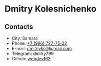 # Dmitry Kolesnichenko

## Contacts

- City: Samara
- Phone: [+7 (996) 727-75-22](tel:+79967277522)
- E-mail: [dmitriykol@gmail.com](mailto:dmitriykol@gmail.com)
- Telegram: dmitry799
- Github: [webdev163](https://github.com/webdev163)

